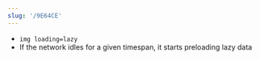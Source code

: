 ```yaml
---
slug: '/9E64CE'
---
```


- `img loading=lazy`
- If the network idles for a given timespan, it starts preloading lazy data
